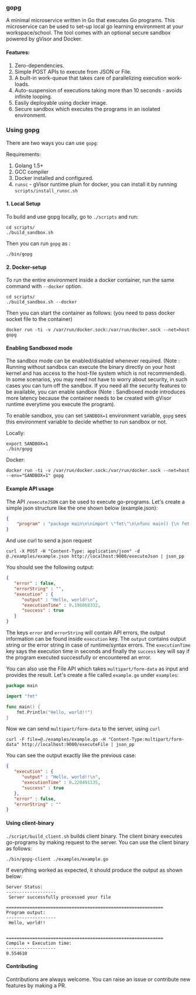 ### gopg
A minimal microservice written in Go that executes Go programs. This microservice can be used to set-up local go learning environment at your workspace/school. The tool comes with an optional secure sandbox powered by gVisor and Docker.

#### Features:
1. Zero-dependencies.
2. Simple POST APIs to execute from JSON or File.
3. A built-in work-queue that takes care of parallelizing execution work-loads.
4. Auto-suspension of executions taking more than 10 seconds - avoids infinite looping.
5. Easily deployable using docker image.
6. Secure sandbox which executes the programs in an isolated environment. 

### Using gopg
There are two ways you can use `gopg`:

Requirements:
1. Golang 1.5+
2. GCC compiler
3. Docker installed and configured.
4. `runsc` - gVisor runtime pluin for docker, you can install it by running `scripts/install_runsc.sh`

#### 1. Local Setup
To build and use gopg locally, go to `./scripts` and run:
```
cd scripts/
./build_sandbox.sh
```
Then you can run `gopg` as :
```
./bin/gopg
```

#### 2. Docker-setup
To run the entire environment inside a docker container, run the same command with `--docker` option.
```
cd scripts/
./build_sandbox.sh --docker
```

Then you can start the container as follows: (you need to pass docker socket file to the container)
```
docker run -ti -v /var/run/docker.sock:/var/run/docker.sock --net=host gopg
```

#### Enabling Sandboxed mode
The sandbox mode can be enabled/disabled whenever required. (Note : Running without sandbox can execute the binary directly on your host kernel and has access to the host-file system which is not recommended). In some scenarios, you may need not have to worry about security, in such cases you can turn off the sandbox. If you need all the security features to be available, you can enable sandbox (Note : Sandboxed mode introduces more latency because the container needs to be created with gVisor runtime everytime you execute the program). 

To enable sandbox, you can set `SANDBOX=1` environment variable, `gopg` sees this environment variable to decide whether to run sandbox or not. 

Locally:
```
export SANDBOX=1
./bin/gopg
```

Docker:
```
docker run -ti -v /var/run/docker.sock:/var/run/docker.sock --net=host --env="SANDBOX=1" gopg
```

#### Example API usage
The API `/executeJSON` can be used to execute go-programs. Let's create a simple json structure like the one shown below (example.json):

```json
{
    "program" : "package main\n\nimport \"fmt\"\n\nfunc main() {\n fmt.Println(\"Hello, world!\")\n\n }"
}
```

And use curl to send a json request
```
curl -X POST -H "Content-Type: application/json" -d @./examples/example.json http://localhost:9000/executeJson | json_pp
```

You should see the following output:
```json
{
   "error" : false,
   "errorString" : "",
   "execution" : {
      "output" : "Hello, world!\n",
      "executionTime" : 0.196068332,
      "success" : true
   }
}
```
The keys `error` and `errorString` will contain API errors, the output information can be found inside `execution` key. The `output` contains output string or the error string in case of runtime/syntax errors. The `executionTime` key says the execution time in seconds and finally the `success` key will say if the program executed successfully or encountered an error.

You can also use the File API which takes `multipart/form-data` as input and provides the result. Let's create a file called `example.go` under `examples`:

```go
package main

import "fmt"

func main() {
	fmt.Println("Hello, world!!")
}

```

Now we can send `multipart/form-data` to the server, using `curl`

```
curl -F file=@./examples/example.go -H "Content-Type:multipart/form-data" http://localhost:9000/executeFile | json_pp
```

You can see the output exactly like the previous case:
```json
{
   "execution" : {
      "output" : "Hello, world!!\n",
      "executionTime" : 0.220491135,
      "success" : true
   },
   "error" : false,
   "errorString" : ""
}
```

#### Using client-binary
`./script/build_client.sh` builds client binary. The client binary executes go-programs by making request to the server. You can use the client binary as follows:

```
./bin/gopg-client ./examples/example.go
```

If everything worked as expected, it should produce the output as shown below:

```
Server Status:
-------------------
 Server successfully processed your file

============================================================
Program output:
-------------------
 Hello, world!!


============================================================
Compile + Execution time:
------------------- 
0.554610
```

#### Contributing
Contributions are always welcome. You can raise an issue or contribute new features by making a PR.
